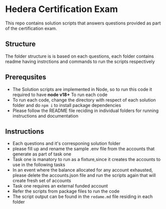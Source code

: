 # Hedera Certification Exam
This repo contains solution scripts that answers questions provided as part of the certification exam.
## Structure
The folder structure is is based on each questions, each folder contains readme having instrctions and commands to run the scripts respectively
## Prerequsites

 - The Solution scripts are implemented in Node, so to run this code it required to have **node v18+** To run each code
 - To run each code, change the directory with respect of each solution folder and do `npm i` to install package dependencies
 - Please follow the README file reciding in individual folders for running instructions and documentation

## Instructions

 - Each questions and it's corresponing solution folder
 - please fill up and rename the sample .env file from the accounts that generate as part of task one
 - Task one is manatory to run as a fixture,since it creates the accounts to use in the following tasks
 - In an event where the balance allocated for any account exhausted, please delete the accounts.json file and run the scripts again that will create fresh set of accounts
 - Task one requires an external funded account
 - Refer the scripts from package files to run the code
 - The script output can be found in the `redame.md` file residing in each folder


